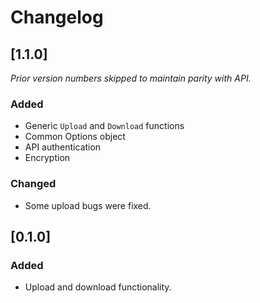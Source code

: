 # Changelog

## [1.1.0]

*Prior version numbers skipped to maintain parity with API.*

### Added

- Generic `Upload` and `Download` functions
- Common Options object
- API authentication
- Encryption

### Changed

- Some upload bugs were fixed.

## [0.1.0]

### Added

- Upload and download functionality.
